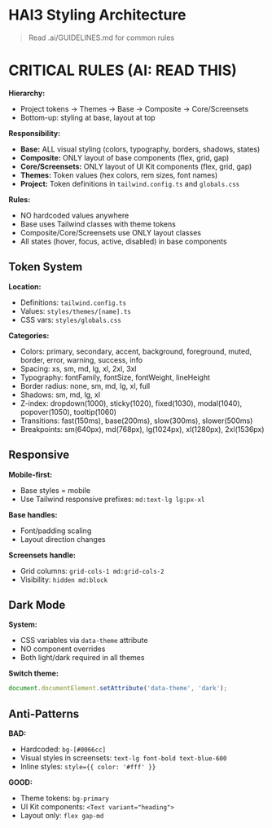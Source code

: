 # HAI3 Styling Architecture

> Read .ai/GUIDELINES.md for common rules

# CRITICAL RULES (AI: READ THIS)

**Hierarchy:**
- Project tokens -> Themes -> Base -> Composite -> Core/Screensets
- Bottom-up: styling at base, layout at top

**Responsibility:**
- **Base:** ALL visual styling (colors, typography, borders, shadows, states)
- **Composite:** ONLY layout of base components (flex, grid, gap)
- **Core/Screensets:** ONLY layout of UI Kit components (flex, grid, gap)
- **Themes:** Token values (hex colors, rem sizes, font names)
- **Project:** Token definitions in `tailwind.config.ts` and `globals.css`

**Rules:**
- NO hardcoded values anywhere
- Base uses Tailwind classes with theme tokens
- Composite/Core/Screensets use ONLY layout classes
- All states (hover, focus, active, disabled) in base components

## Token System

**Location:**
- Definitions: `tailwind.config.ts`
- Values: `styles/themes/[name].ts`
- CSS vars: `styles/globals.css`

**Categories:**
- Colors: primary, secondary, accent, background, foreground, muted, border, error, warning, success, info
- Spacing: xs, sm, md, lg, xl, 2xl, 3xl
- Typography: fontFamily, fontSize, fontWeight, lineHeight
- Border radius: none, sm, md, lg, xl, full
- Shadows: sm, md, lg, xl
- Z-index: dropdown(1000), sticky(1020), fixed(1030), modal(1040), popover(1050), tooltip(1060)
- Transitions: fast(150ms), base(200ms), slow(300ms), slower(500ms)
- Breakpoints: sm(640px), md(768px), lg(1024px), xl(1280px), 2xl(1536px)

## Responsive

**Mobile-first:**
- Base styles = mobile
- Use Tailwind responsive prefixes: `md:text-lg lg:px-xl`

**Base handles:**
- Font/padding scaling
- Layout direction changes

**Screensets handle:**
- Grid columns: `grid-cols-1 md:grid-cols-2`
- Visibility: `hidden md:block`

## Dark Mode

**System:**
- CSS variables via `data-theme` attribute
- NO component overrides
- Both light/dark required in all themes

**Switch theme:**
```typescript
document.documentElement.setAttribute('data-theme', 'dark');
```

## Anti-Patterns

**BAD:**
- Hardcoded: `bg-[#0066cc]`
- Visual styles in screensets: `text-lg font-bold text-blue-600`
- Inline styles: `style={{ color: '#fff' }}`

**GOOD:**
- Theme tokens: `bg-primary`
- UI Kit components: `<Text variant="heading">`
- Layout only: `flex gap-md`
